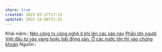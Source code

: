 ```yaml
---
share: true
created: 2025-03-27T17:13
updated: 2025-10-06T21:25
---
```

Khái niệm:: 
[Nên công ty công nghệ ít khi lên các sàn này](N%C3%AAn%20c%C3%B4ng%20ty%20c%C3%B4ng%20ngh%E1%BB%87%20%C3%ADt%20khi%20l%C3%AAn%20c%C3%A1c%20s%C3%A0n%20n%C3%A0y.md)
[Phần lớn người Việt đầu tư vào vàng hoặc bất động sản. Ở các nước lớn thì vào chứng khoán](./Ph%E1%BA%A7n%20l%E1%BB%9Bn%20ng%C6%B0%E1%BB%9Di%20Vi%E1%BB%87t%20%C4%91%E1%BA%A7u%20t%C6%B0%20v%C3%A0o%20v%C3%A0ng%20ho%E1%BA%B7c%20b%E1%BA%A5t%20%C4%91%E1%BB%99ng%20s%E1%BA%A3n.%20%E1%BB%9E%20c%C3%A1c%20n%C6%B0%E1%BB%9Bc%20l%E1%BB%9Bn%20th%C3%AC%20v%C3%A0o%20ch%E1%BB%A9ng%20kho%C3%A1n.md)
Nguồn:: 
